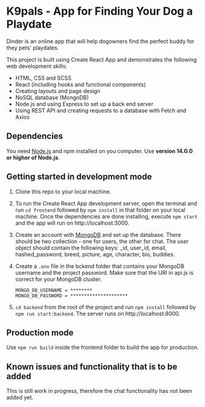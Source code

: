 # K9pals - App for Finding Your Dog a Playdate

Dinder is an online app that will help dogowners find the perfect buddy for they pets' playdates.

This project is built using Create React App and demonstrates the following web development skills:

-   HTML, CSS and SCSS
-   React (including hooks and functional components)
-   Creating layouts and page design
-   NoSQL database (MongoDB)
-   Node.js and using Express to set up a back end server
-   Using REST API and creating requests to a database with Fetch and Axios

## Dependencies

You need [Node.js](https://nodejs.dev/) and npm installed on you computer. Use **version 14.0.0 or higher of Node.js**.

## Getting started in development mode

1. Clone this repo to your local machine.

2. To run the Create React App development server, open the terminal and run `cd frontend` followed by `npm install` in that folder on your local machine. Once the dependencies are done installing, execute `npm start` and the app will run on http://localhost:3000.

3. Create an account with [MongoDB](https://www.mongodb.com/) and set up the database. There should be two collection - one for users, the other for chat. The user object should contain the following keys: \_id, user_id, email, hashed_password, breed, picture, age, character, bio, buddies.

4. Create a `.env` file in the bckend folder that contains your MongoDB username and the project password. Make sure that the URI in api.js is correct for your MongoDB cluster.
    ```
    MONGO_DB_USERNAME = ********
    MONGO_DB_PASSWORD = *********************
    ```
5. `cd backend` from the root of the project and run `npm install` followed by `npm run start:backend`. The server runs on http://localhost:8000.

## Production mode

Use `npm run build` inside the frontend folder to build the app for production.

## Known issues and functionality that is to be added

This is still work in progress, therefore the chat functionality has not been added yet.
